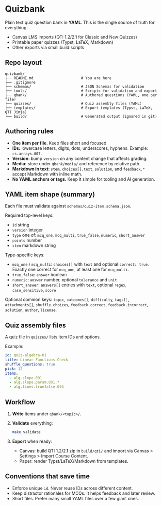 # Quizbank

Plain text quiz question bank in **YAML**. This is the single source of truth for everything:

* Canvas LMS imports (QTI 1.2/2.1 for Classic and New Quizzes)
* Printable paper quizzes (Typst, LaTeX, Markdown)
* Other exports via small build scripts

## Repo layout

```
quizbank/
├── README.md                      # You are here
├── .gitignore
├── schemas/                       # JSON Schemas for validation
├── tools/                         # Scripts for validation and export
├── qbank/                         # Authored questions (YAML, one per file)
├── quizzes/                       # Quiz assembly files (YAML)
├── templates/                     # Export templates (Typst, LaTeX, QTI Jinja)
└── build/                         # Generated output (ignored in git)
```

## Authoring rules

* **One item per file.** Keep files short and focused.
* **IDs:** lowercase letters, digits, dots, underscores, hyphens. Example: `cs.arrays.007`.
* **Version:** bump `version` on any content change that affects grading.
* **Media:** store under `qbank/media/` and reference by relative path.
* **Markdown in text:** `stem`, `choices[].text`, `solution`, and `feedback.*` accept Markdown with inline math.
* **No YAML anchors or tags.** Keep it simple for tooling and AI generation.

## YAML item shape (summary)

Each file must validate against `schemas/quiz-item.schema.json`.

Required top-level keys:

* `id` string
* `version` integer
* `type` one of: `mcq_one`, `mcq_multi`, `true_false`, `numeric`, `short_answer`
* `points` number
* `stem` markdown string

Type-specific keys:

* `mcq_one` / `mcq_multi`: `choices[]` with `text` and optional `correct: true`. Exactly one correct for `mcq_one`, at least one for `mcq_multi`.
* `true_false`: `answer` boolean
* `numeric`: `answer` number, optional `tolerance` and `unit`
* `short_answer`: `answers[]` entries with `text`, optional `regex`, `case_sensitive`, `score`

Optional common keys: `topic`, `outcomes[]`, `difficulty`, `tags[]`, `attachments[]`, `shuffle_choices`, `feedback.correct`, `feedback.incorrect`, `solution`, `author`, `license`.

## Quiz assembly files

A quiz file in `quizzes/` lists item IDs and options.

Example:

```yaml
id: quiz-algebra-01
title: Linear Functions Check
shuffle_questions: true
pick: 12
items:
  - alg.slope.001
  - alg.slope.param.001.*
  - alg.lines.truefalse.003
```

## Workflow

1. **Write** items under `qbank/<topic>/`.
2. **Validate** everything:

   ```bash
   make validate
   ```
3. **Export** when ready:

   * Canvas: build QTI 1.2/2.1 zip in `build/qti/` and import via Canvas > Settings > Import Course Content.
   * Paper: render Typst/LaTeX/Markdown from templates.

## Conventions that save time

* Enforce unique `id`. Never reuse IDs across different content.
* Keep distractor rationales for MCQs. It helps feedback and later review.
* Short files. Prefer many small YAML files over a few giant ones.

